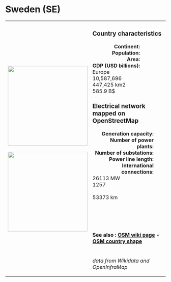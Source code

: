 # Sweden (SE)

<table width="90%">
<tr>
<td>
<img src="https://upload.wikimedia.org/wikipedia/en/4/4c/Flag_of_Sweden.svg" width="250">
<br><br>
<img src="https://upload.wikimedia.org/wikipedia/commons/2/28/Sweden_on_the_globe_%28Europe_centered%29.svg" width="250"></td>
<td>
<h3>Country characteristics</h3>
<div style="display: inline-block;text-align:right;margin-right:30px;font-weight: bold;">
Continent:<br>Population:<br>Area:<br>GDP (USD billions):
</div>
<div style="display: inline-block;">
Europe<br>10,587,696<br>447,425 km2<br>585.9 B$
</div>
<h3>Electrical network mapped on OpenStreetMap</h3>
<div style="display: inline-block;text-align:right;margin-right:30px;font-weight: bold;">Generation capacity:<br>
Number of power plants:<br>
Number of substations:<br>
Power line length:<br>
International connections:<br>
</div>
<div style="display: inline-block;">26113 MW<br>
1257<br>
<br>
53373 km<br>
<br>
</div>

<br><br><h4>See also :
<a href="https://wiki.openstreetmap.org/wiki/Power_networks/Sweden" target="_blank">OSM wiki page</a> -
<a href="https://openstreetmap.org/relation/52822" target="_blank">OSM country shape</a>
</h4>

<br><i>data from Wikidata and OpenInfraMap</i>
</td>
</tr>
</table>




